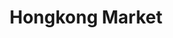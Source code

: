 ---
title: "Hongkong Market"
url: /muenchen/hongkong-market-rosenheimer-strasse/
shop: Supermarkt
---